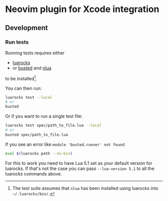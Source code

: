 # Neovim plugin for Xcode integration

## Development

### Run tests

Running tests requires either

- [luarocks][luarocks]
- or [busted][busted] and [nlua][nlua]

to be installed[^1].

[^1]:
    The test suite assumes that `nlua` has been installed
    using luarocks into `~/.luarocks/bin/`.

You can then run:

```bash
luarocks test --local
# or
busted
```

Or if you want to run a single test file:

```bash
luarocks test spec/path_to_file.lua --local
# or
busted spec/path_to_file.lua
```

If you see an error like `module 'busted.runner' not found`:

```bash
eval $(luarocks path --no-bin)
```

For this to work you need to have Lua 5.1 set as your default version for
luarocks. If that's not the case you can pass `--lua-version 5.1` to all the
luarocks commands above.

[luarocks]: https://luarocks.org
[busted]: https://lunarmodules.github.io/busted/
[nlua]: https://github.com/mfussenegger/nlua
